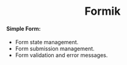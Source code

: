<center> <h1>Formik</h1> </center>

#### Simple Form:

- Form state management.
- Form submission management.
- Form validation and error messages.
